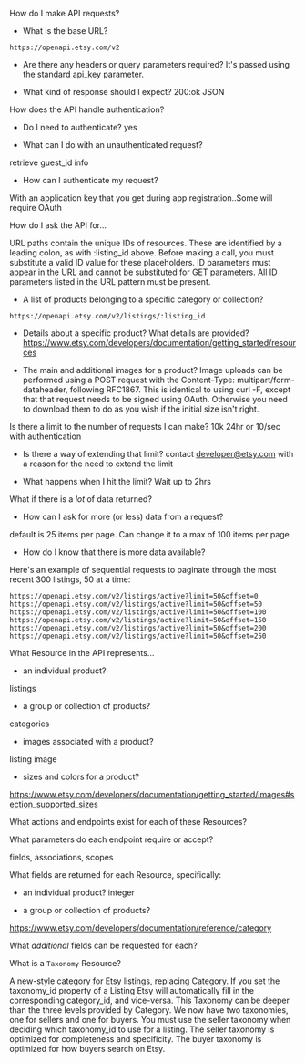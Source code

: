How do I make API requests?
 
 *  What is the base URL?
   ```
   https://openapi.etsy.com/v2
   ```
 
 * Are there any headers or query parameters required?
  It's passed using the standard api_key parameter.
 
 * What kind of response should I expect?
  200:ok      JSON

How does the API handle authentication?
 
 
 * Do I need to authenticate?
 yes

 * What can I do with an unauthenticated request?
  
retrieve guest_id info

 * How can I authenticate my request?
 
With an application key that you get during app registration..Some will require OAuth

How do I ask the API for...

URL paths contain the unique IDs of resources. These are identified by a leading colon, as with :listing_id above. Before making a call, you must substitute a valid ID value for these placeholders. ID parameters must appear in the URL and cannot be substituted for GET parameters. All ID parameters listed in the URL pattern must be present.

 * A list of products belonging to a specific category or collection?
 ```
 https://openapi.etsy.com/v2/listings/:listing_id
 ```

 * Details about a specific product? What details are provided?
 https://www.etsy.com/developers/documentation/getting_started/resources

 * The main and additional images for a product?
  Image uploads can be performed using a POST request with the Content-Type: multipart/form-dataheader, following RFC1867. This is identical to using curl -F, except that that request needs to be signed using OAuth.
Otherwise you need to download them to do as you wish if the initial size isn't right.

Is there a limit to the number of requests I can make?
10k 24hr or 10/sec with authentication

 * Is there a way of extending that limit?
  contact developer@etsy.com with a reason for the need to extend the limit

 * What happens when I hit the limit?
  Wait up to 2hrs

What if there is a _lot_ of data returned?

 * How can I ask for more (or less) data from a request?
  
default is 25 items per page. Can change it to a max of 100 items per page.

 * How do I know that there is more data available?
 
Here's an example of sequential requests to paginate through the most recent 300 listings, 50 at a time:
```
https://openapi.etsy.com/v2/listings/active?limit=50&offset=0
https://openapi.etsy.com/v2/listings/active?limit=50&offset=50
https://openapi.etsy.com/v2/listings/active?limit=50&offset=100
https://openapi.etsy.com/v2/listings/active?limit=50&offset=150
https://openapi.etsy.com/v2/listings/active?limit=50&offset=200
https://openapi.etsy.com/v2/listings/active?limit=50&offset=250
```

What Resource in the API represents...
 
 * an individual product?
 
listings
 
 * a group or collection of products?
 
categories
 
 * images associated with a product?
 
listing image

 * sizes and colors for a product?
 
https://www.etsy.com/developers/documentation/getting_started/images#section_supported_sizes


What actions and endpoints exist for each of these Resources?



What parameters do each endpoint require or accept?

   fields, associations, scopes


What fields are returned for each Resource, specifically:


 * an individual product?
 integer



 * a group or collection of products?

https://www.etsy.com/developers/documentation/reference/category

What _additional_ fields can be requested for each?


What is a `Taxonomy` Resource?

A new-style category for Etsy listings, replacing Category. If you set the taxonomy_id property of a Listing Etsy will automatically fill in the corresponding category_id, and vice-versa. This Taxonomy can be deeper than the three levels provided by Category. We now have two taxonomies, one for sellers and one for buyers. You must use the seller taxonomy when deciding which taxonomy_id to use for a listing. The seller taxonomy is optimized for completeness and specificity. The buyer taxonomy is optimized for how buyers search on Etsy.
